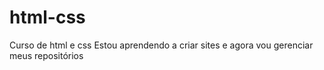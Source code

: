 # html-css
 Curso de html e css
 Estou aprendendo a criar sites e agora vou gerenciar meus repositórios
